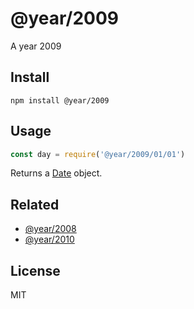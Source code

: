# @year/2009

A year 2009

## Install

~~~
npm install @year/2009
~~~

## Usage

~~~js
const day = require('@year/2009/01/01')
~~~

Returns a [Date](https://developer.mozilla.org/en-US/docs/Web/JavaScript/Reference/Global_Objects/Date) object.

## Related

* [@year/2008](https://github.com/antonmedv/year/tree/master/packages/2008)
* [@year/2010](https://github.com/antonmedv/year/tree/master/packages/2010)

## License

MIT
